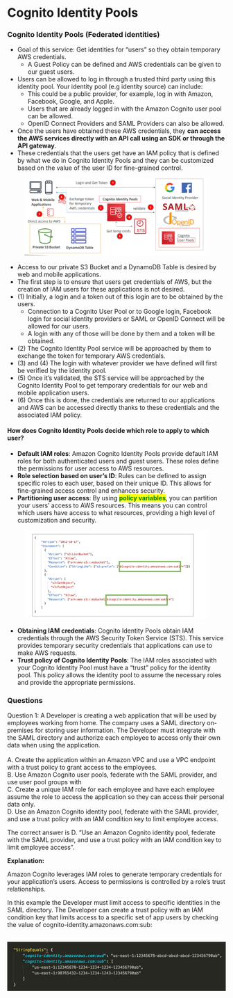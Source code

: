 # Cognito Identity Pools

### Cognito Identity Pools (Federated identities)

* Goal of this service: Get identities for “users” so they obtain temporary AWS credentials.
  * A Guest Policy can be defined and AWS credentials can be given to our guest users.
* Users can be allowed to log in through a trusted third party using this identity pool. Your identity pool (e.g identity source) can include:
  * This could be a public provider, for example, log in with Amazon, Facebook, Google, and Apple.
  * Users that are already logged in with the Amazon Cognito user pool can be allowed.
  * OpenID Connect Providers and SAML Providers can also be allowed.
* Once the users have obtained these AWS credentials, they **can access the AWS services directly with an API call using an SDK or through the API gateway**.
* These credentials that the users get have an IAM policy that is defined by what we do in Cognito Identity Pools and they can be customized based on the value of the user ID for fine-grained control.

<figure><img src="../../../.gitbook/assets/image (17).png" alt=""><figcaption></figcaption></figure>

* Access to our private S3 Bucket and a DynamoDB Table is desired by web and mobile applications.
* The first step is to ensure that users get credentials of AWS, but the creation of IAM users for these applications is not desired.
* (1) Initially, a login and a token out of this login are to be obtained by the users.
  * Connection to a Cognito User Pool or to Google login, Facebook login for social identity providers or SAML or OpenID Connect will be allowed for our users.
  * A login with any of those will be done by them and a token will be obtained.
* (2) The Cognito Identity Pool service will be approached by them to exchange the token for temporary AWS credentials.
* (3) and (4) The login with whatever provider we have defined will first be verified by the identity pool.
* (5) Once it’s validated, the STS service will be approached by the Cognito Identity Pool to get temporary credentials for our web and mobile application users.
* (6) Once this is done, the credentials are returned to our applications and AWS can be accessed directly thanks to these credentials and the associated IAM policy.

#### How does Cognito Identity Pools decide which role to apply to which user?

* **Default IAM roles**: Amazon Cognito Identity Pools provide default IAM roles for both authenticated users and guest users. These roles define the permissions for user access to AWS resources.
* **Role selection based on user’s ID**: Rules can be defined to assign specific roles to each user, based on their unique ID. This allows for fine-grained access control and enhances security.
* **Partitioning user access**: By using <mark style="color:green;">**policy variables**</mark>, you can partition your users’ access to AWS resources. This means you can control which users have access to what resources, providing a high level of customization and security.

<figure><img src="../../../.gitbook/assets/image (18).png" alt=""><figcaption></figcaption></figure>

* **Obtaining IAM credentials**: Cognito Identity Pools obtain IAM credentials through the AWS Security Token Service (STS). This service provides temporary security credentials that applications can use to make AWS requests.
* **Trust policy of Cognito Identity Pools**: The IAM roles associated with your Cognito Identity Pool must have a “trust” policy for the identity pool. This policy allows the identity pool to assume the necessary roles and provide the appropriate permissions.



### Questions

Question 1: A Developer is creating a web application that will be used by employees working from home. The company uses a SAML directory on-premises for storing user information. The Developer must integrate with the SAML directory and authorize each employee to access only their own data when using the application.\
\
A. Create the application within an Amazon VPC and use a VPC endpoint with a trust policy to grant access to the employees.\
B. Use Amazon Cognito user pools, federate with the SAML provider, and use user pool groups with\
C. Create a unique IAM role for each employee and have each employee assume the role to access the application so they can access their personal data only.\
D. Use an Amazon Cognito identity pool, federate with the SAML provider, and use a trust policy with an IAM condition key to limit employee access.

The correct answer is D. “Use an Amazon Cognito identity pool, federate with the SAML provider, and use a trust policy with an IAM condition key to limit employee access”.

**Explanation:**

Amazon Cognito leverages IAM roles to generate temporary credentials for your application’s users. Access to permissions is controlled by a role’s trust relationships.

In this example the Developer must limit access to specific identities in the SAML directory. The Developer can create a trust policy with an IAM condition key that limits access to a specific set of app users by checking the value of cognito-identity.amazonaws.com:sub:

\
![](<../../../.gitbook/assets/image (14).png>)
